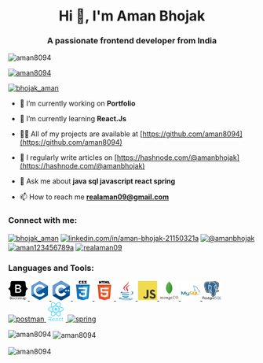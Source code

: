 <h1 align="center">Hi 👋, I'm Aman Bhojak</h1>
<h3 align="center">A passionate frontend developer from India</h3>

<p align="left"> <img src="https://komarev.com/ghpvc/?username=aman8094&label=Profile%20views&color=0e75b6&style=flat" alt="aman8094" /> </p>

<p align="left"> <a href="https://github.com/ryo-ma/github-profile-trophy"><img src="https://github-profile-trophy.vercel.app/?username=aman8094" alt="aman8094" /></a> </p>

<p align="left"> <a href="https://twitter.com/bhojak_aman" target="blank"><img src="https://img.shields.io/twitter/follow/bhojak_aman?logo=twitter&style=for-the-badge" alt="bhojak_aman" /></a> </p>

- 🔭 I’m currently working on **Portfolio**

- 🌱 I’m currently learning **React.Js**

- 👨‍💻 All of my projects are available at [https://github.com/aman8094](https://github.com/aman8094)

- 📝 I regularly write articles on [https://hashnode.com/@amanbhojak](https://hashnode.com/@amanbhojak)

- 💬 Ask me about **java sql javascript react spring**

- 📫 How to reach me **realaman09@gmail.com**

<h3 align="left">Connect with me:</h3>
<p align="left">
<a href="https://twitter.com/bhojak_aman" target="blank"><img align="center" src="https://raw.githubusercontent.com/rahuldkjain/github-profile-readme-generator/master/src/images/icons/Social/twitter.svg" alt="bhojak_aman" height="30" width="40" /></a>
<a href="https://linkedin.com/in/linkedin.com/in/aman-bhojak-21150321a" target="blank"><img align="center" src="https://raw.githubusercontent.com/rahuldkjain/github-profile-readme-generator/master/src/images/icons/Social/linked-in-alt.svg" alt="linkedin.com/in/aman-bhojak-21150321a" height="30" width="40" /></a>
<a href="https://hashnode.com/@amanbhojak" target="blank"><img align="center" src="https://raw.githubusercontent.com/rahuldkjain/github-profile-readme-generator/master/src/images/icons/Social/hashnode.svg" alt="@amanbhojak" height="30" width="40" /></a>
<a href="https://www.codechef.com/users/aman123456789a" target="blank"><img align="center" src="https://cdn.jsdelivr.net/npm/simple-icons@3.1.0/icons/codechef.svg" alt="aman123456789a" height="30" width="40" /></a>
<a href="https://www.leetcode.com/realaman09" target="blank"><img align="center" src="https://raw.githubusercontent.com/rahuldkjain/github-profile-readme-generator/master/src/images/icons/Social/leet-code.svg" alt="realaman09" height="30" width="40" /></a>
</p>

<h3 align="left">Languages and Tools:</h3>
<p align="left"> <a href="https://getbootstrap.com" target="_blank" rel="noreferrer"> <img src="https://raw.githubusercontent.com/devicons/devicon/master/icons/bootstrap/bootstrap-plain-wordmark.svg" alt="bootstrap" width="40" height="40"/> </a> <a href="https://www.cprogramming.com/" target="_blank" rel="noreferrer"> <img src="https://raw.githubusercontent.com/devicons/devicon/master/icons/c/c-original.svg" alt="c" width="40" height="40"/> </a> <a href="https://www.w3schools.com/cpp/" target="_blank" rel="noreferrer"> <img src="https://raw.githubusercontent.com/devicons/devicon/master/icons/cplusplus/cplusplus-original.svg" alt="cplusplus" width="40" height="40"/> </a> <a href="https://www.w3schools.com/css/" target="_blank" rel="noreferrer"> <img src="https://raw.githubusercontent.com/devicons/devicon/master/icons/css3/css3-original-wordmark.svg" alt="css3" width="40" height="40"/> </a> <a href="https://www.w3.org/html/" target="_blank" rel="noreferrer"> <img src="https://raw.githubusercontent.com/devicons/devicon/master/icons/html5/html5-original-wordmark.svg" alt="html5" width="40" height="40"/> </a> <a href="https://www.java.com" target="_blank" rel="noreferrer"> <img src="https://raw.githubusercontent.com/devicons/devicon/master/icons/java/java-original.svg" alt="java" width="40" height="40"/> </a> <a href="https://developer.mozilla.org/en-US/docs/Web/JavaScript" target="_blank" rel="noreferrer"> <img src="https://raw.githubusercontent.com/devicons/devicon/master/icons/javascript/javascript-original.svg" alt="javascript" width="40" height="40"/> </a> <a href="https://www.mongodb.com/" target="_blank" rel="noreferrer"> <img src="https://raw.githubusercontent.com/devicons/devicon/master/icons/mongodb/mongodb-original-wordmark.svg" alt="mongodb" width="40" height="40"/> </a> <a href="https://www.mysql.com/" target="_blank" rel="noreferrer"> <img src="https://raw.githubusercontent.com/devicons/devicon/master/icons/mysql/mysql-original-wordmark.svg" alt="mysql" width="40" height="40"/> </a> <a href="https://www.postgresql.org" target="_blank" rel="noreferrer"> <img src="https://raw.githubusercontent.com/devicons/devicon/master/icons/postgresql/postgresql-original-wordmark.svg" alt="postgresql" width="40" height="40"/> </a> <a href="https://postman.com" target="_blank" rel="noreferrer"> <img src="https://www.vectorlogo.zone/logos/getpostman/getpostman-icon.svg" alt="postman" width="40" height="40"/> </a> <a href="https://reactjs.org/" target="_blank" rel="noreferrer"> <img src="https://raw.githubusercontent.com/devicons/devicon/master/icons/react/react-original-wordmark.svg" alt="react" width="40" height="40"/> </a> <a href="https://spring.io/" target="_blank" rel="noreferrer"> <img src="https://www.vectorlogo.zone/logos/springio/springio-icon.svg" alt="spring" width="40" height="40"/> </a> </p>

<p><img align="left" src="https://github-readme-stats.vercel.app/api/top-langs?username=aman8094&show_icons=true&locale=en&layout=compact" alt="aman8094" /></p>

<p>&nbsp;<img align="center" src="https://github-readme-stats.vercel.app/api?username=aman8094&show_icons=true&locale=en" alt="aman8094" /></p>

<p><img align="center" src="https://github-readme-streak-stats.herokuapp.com/?user=aman8094&" alt="aman8094" /></p>
